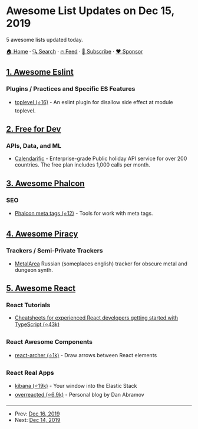 # Awesome List Updates on Dec 15, 2019

5 awesome lists updated today.

[🏠 Home](/README.md) · [🔍 Search](https://www.trackawesomelist.com/search/) · [🔥 Feed](https://www.trackawesomelist.com/rss.xml) · [📮 Subscribe](https://trackawesomelist.us17.list-manage.com/subscribe?u=d2f0117aa829c83a63ec63c2f&id=36a103854c) · [❤️  Sponsor](https://github.com/sponsors/theowenyoung)



## [1. Awesome Eslint](/content/dustinspecker/awesome-eslint/README.md)

### Plugins / Practices and Specific ES Features

*   [toplevel (⭐16)](https://github.com/HKalbasi/eslint-plugin-toplevel) - An eslint plugin for disallow side effect at module toplevel.

## [2. Free for Dev](/content/ripienaar/free-for-dev/README.md)

### APIs, Data, and ML

*   [Calendarific](https://calendarific.com) - Enterprise-grade Public holiday API service for over 200 countries. The free plan includes 1,000 calls per month.

## [3. Awesome Phalcon](/content/phalcon/awesome-phalcon/README.md)

### SEO

*   [Phalcon meta tags (⭐12)](https://github.com/izica/phalcon-meta-tags) - Tools for work with meta tags.

## [4. Awesome Piracy](/content/Igglybuff/awesome-piracy/README.md)

### Trackers / Semi-Private Trackers

*   [MetalArea](https://metalarea.org/) Russian (someplaces english) tracker for obscure metal and dungeon synth.

## [5. Awesome React](/content/enaqx/awesome-react/README.md)

### React Tutorials

*   [Cheatsheets for experienced React developers getting started with TypeScript (⭐43k)](https://github.com/typescript-cheatsheets/react-typescript-cheatsheet)

### React Awesome Components

*   [react-archer (⭐1k)](https://github.com/pierpo/react-archer) - Draw arrows between React elements

### React Real Apps

*   [kibana (⭐19k)](https://github.com/elastic/kibana) - Your window into the Elastic Stack
*   [overreacted (⭐6.9k)](https://github.com/gaearon/overreacted.io) - Personal blog by Dan Abramov

---

- Prev: [Dec 16, 2019](/content/2019/12/16/README.md)
- Next: [Dec 14, 2019](/content/2019/12/14/README.md)